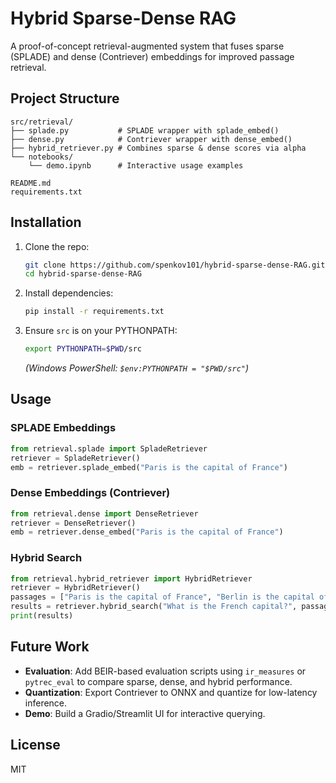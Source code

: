 # Hybrid Sparse-Dense RAG

A proof-of-concept retrieval-augmented system that fuses sparse (SPLADE) and dense (Contriever) embeddings for improved passage retrieval.

## Project Structure

```
src/retrieval/
├── splade.py           # SPLADE wrapper with splade_embed()
├── dense.py            # Contriever wrapper with dense_embed()
├── hybrid_retriever.py # Combines sparse & dense scores via alpha
└── notebooks/
    └── demo.ipynb      # Interactive usage examples

README.md
requirements.txt
```

## Installation

1. Clone the repo:

   ```bash
   git clone https://github.com/spenkov101/hybrid-sparse-dense-RAG.git
   cd hybrid-sparse-dense-RAG
   ```
2. Install dependencies:

   ```bash
   pip install -r requirements.txt
   ```
3. Ensure `src` is on your PYTHONPATH:

   ```bash
   export PYTHONPATH=$PWD/src
   ```

   *(Windows PowerShell: `$env:PYTHONPATH = "$PWD/src"`)*

## Usage

### SPLADE Embeddings

```python
from retrieval.splade import SpladeRetriever
retriever = SpladeRetriever()
emb = retriever.splade_embed("Paris is the capital of France")
```

### Dense Embeddings (Contriever)

```python
from retrieval.dense import DenseRetriever
retriever = DenseRetriever()
emb = retriever.dense_embed("Paris is the capital of France")
```

### Hybrid Search

```python
from retrieval.hybrid_retriever import HybridRetriever
retriever = HybridRetriever()
passages = ["Paris is the capital of France", "Berlin is the capital of Germany"]
results = retriever.hybrid_search("What is the French capital?", passages, alpha=0.5)
print(results)
```

## Future Work

* **Evaluation**: Add BEIR-based evaluation scripts using `ir_measures` or `pytrec_eval` to compare sparse, dense, and hybrid performance.
* **Quantization**: Export Contriever to ONNX and quantize for low-latency inference.
* **Demo**: Build a Gradio/Streamlit UI for interactive querying.

## License

MIT
